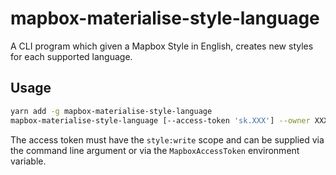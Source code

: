 # mapbox-materialise-style-language

A CLI program which given a Mapbox Style in English, creates new styles for each supported language.

## Usage

```sh
yarn add -g mapbox-materialise-style-language
mapbox-materialise-style-language [--access-token 'sk.XXX'] --owner XXX --style XXX
```

The access token must have the `style:write` scope and can be supplied via the command line argument or via the `MapboxAccessToken` environment variable.
